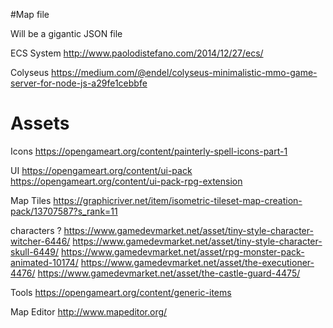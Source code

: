 #Map file

Will be a gigantic JSON file



ECS System
http://www.paolodistefano.com/2014/12/27/ecs/

Colyseus 
https://medium.com/@endel/colyseus-minimalistic-mmo-game-server-for-node-js-a29fe1cebbfe


# Assets
Icons
https://opengameart.org/content/painterly-spell-icons-part-1

UI
https://opengameart.org/content/ui-pack
https://opengameart.org/content/ui-pack-rpg-extension



Map Tiles
https://graphicriver.net/item/isometric-tileset-map-creation-pack/13707587?s_rank=11


characters ?
https://www.gamedevmarket.net/asset/tiny-style-character-witcher-6446/
https://www.gamedevmarket.net/asset/tiny-style-character-skull-6449/
https://www.gamedevmarket.net/asset/rpg-monster-pack-animated-10174/
https://www.gamedevmarket.net/asset/the-executioner-4476/
https://www.gamedevmarket.net/asset/the-castle-guard-4475/

Tools
https://opengameart.org/content/generic-items


Map Editor
http://www.mapeditor.org/
